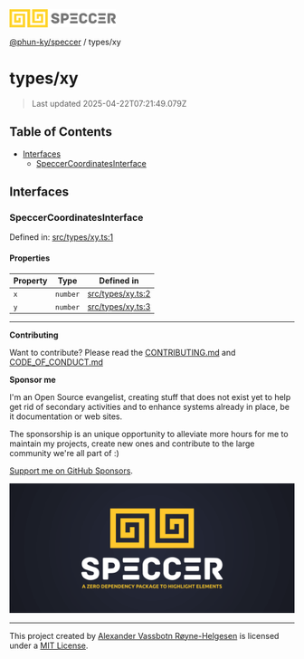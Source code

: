 <div>
  <img alt="SPECCER logo" src="https://raw.githubusercontent.com/phun-ky/speccer/main/public/logo-speccer-horizontal-colored-package.svg?raw=true" style="max-height:32px;" />
</div>

[@phun-ky/speccer](../README.md) / types/xy

# types/xy

> Last updated 2025-04-22T07:21:49.079Z

## Table of Contents

- [Interfaces](#interfaces)
  - [SpeccerCoordinatesInterface](#speccercoordinatesinterface)

## Interfaces

### SpeccerCoordinatesInterface

Defined in:
[src/types/xy.ts:1](https://github.com/phun-ky/speccer/blob/main/src/types/xy.ts#L1)

#### Properties

| Property         | Type     | Defined in                                                                           |
| ---------------- | -------- | ------------------------------------------------------------------------------------ |
| <a id="x" /> `x` | `number` | [src/types/xy.ts:2](https://github.com/phun-ky/speccer/blob/main/src/types/xy.ts#L2) |
| <a id="y" /> `y` | `number` | [src/types/xy.ts:3](https://github.com/phun-ky/speccer/blob/main/src/types/xy.ts#L3) |

---

**Contributing**

Want to contribute? Please read the
[CONTRIBUTING.md](https://github.com/phun-ky/speccer/blob/main/CONTRIBUTING.md)
and
[CODE_OF_CONDUCT.md](https://github.com/phun-ky/speccer/blob/main/CODE_OF_CONDUCT.md)

**Sponsor me**

I'm an Open Source evangelist, creating stuff that does not exist yet to help
get rid of secondary activities and to enhance systems already in place, be it
documentation or web sites.

The sponsorship is an unique opportunity to alleviate more hours for me to
maintain my projects, create new ones and contribute to the large community
we're all part of :)

[Support me on GitHub Sponsors](https://github.com/sponsors/phun-ky).

![Speccer banner, with logo and slogan: A zero dependency package to annotate or highlight elements](https://github.com/phun-ky/speccer/blob/main/public/speccer-banner.png?raw=true)

---

This project created by [Alexander Vassbotn Røyne-Helgesen](http://phun-ky.net)
is licensed under a [MIT License](https://choosealicense.com/licenses/mit/).
